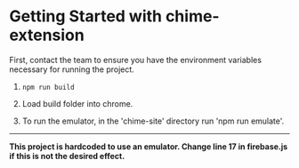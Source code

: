 # Getting Started with chime-extension

First, contact the team to ensure you have the environment variables necessary for running the project.

1. `npm run build`
1. Load build folder into chrome.

1. To run the emulator, in the 'chime-site' directory run 'npm run emulate'.
---

**This project is hardcoded to use an emulator. Change line 17 in firebase.js if this is not the desired effect.**